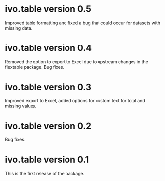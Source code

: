 # ivo.table version 0.5
Improved table formatting and fixed a bug that could occur for datasets with missing data.

# ivo.table version 0.4
Removed the option to export to Excel due to upstream changes in the flextable package. Bug fixes.

# ivo.table version 0.3
Improved export to Excel, added options for custom text for total and missing values.

# ivo.table version 0.2
Bug fixes.

# ivo.table version 0.1
This is the first release of the package.
